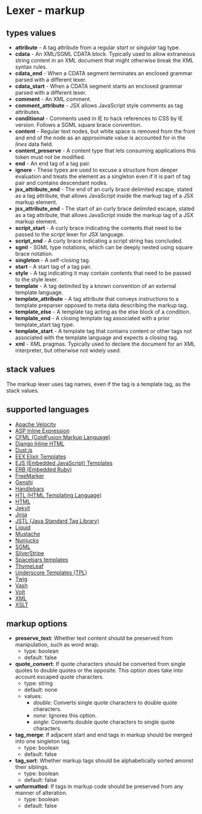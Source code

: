 # Lexer - markup

## types values
* **attribute** - A tag attribute from a regular *start* or *singular* tag type.
* **cdata** - An XML/SGML CDATA block.  Typically used to allow extraneous string content in an XML document that might otherwise break the XML syntax rules.
* **cdata_end** - When a CDATA segment terminates an enclosed grammar parsed with a different lexer.
* **cdata_start** - When a CDATA segment starts an enclosed grammar parsed with a different lexer.
* **comment** - An XML comment.
* **comment_attribute** - JSX allows JavaScript style comments as tag attributes.
* **conditional** - Comments used in IE to hack references to CSS by IE version.  Follows a SGML square brace convention.
* **content** - Regular text nodes, but white space is removed from the front and end of the node as an approximate value is accounted for in the *lines* data field.
* **content_preserve** - A content type that lets consuming applications this token must not be modified.
* **end** - An end tag of a tag pair.
* **ignore** - These types are used to excuse a structure from deeper evaluation and treats the element as a singleton even if it is part of tag pair and contains descendant nodes.
* **jsx_attribute_end** - The end of an curly brace delimited escape, stated as a tag attribute, that allows JavaScript inside the markup tag of a JSX markup element.
* **jsx_attribute_end** - The start of an curly brace delimited escape, stated as a tag attribute, that allows JavaScript inside the markup tag of a JSX markup element.
* **script_start** - A curly brace indicating the contents that need to be passed to the *script* lexer for JSX language.
* **script_end** - A curly brace indicating a script string has concluded.
* **sgml** - SGML type notations, which can be deeply nested using square brace notation.
* **singleton** - A self-closing tag.
* **start** - A start tag of a tag pair.
* **style** - A tag indicating it may contain contents that need to be passed to the style lexer.
* **template** - A tag delimited by a known convention of an external template language.
* **template_attribute** - A tag attribute that conveys instructions to a template preparser opposed to meta data describing the markup tag.
* **template_else** - A template tag acting as the else block of a condition.
* **template_end** - A closing template tag associated with a prior template\_start tag type.
* **template_start** - A template tag that contains content or other tags not associated with the template language and expects a closing tag.
* **xml** - XML pragmas.  Typically used to declare the document for an XML interpreter, but otherwise not widely used.

## stack values
The markup lexer uses tag names, even if the tag is a template tag, as the stack values.

## supported languages
* [Apache Velocity](http://velocity.apache.org/)
* [ASP Inline Expression](https://support.microsoft.com/en-us/help/976112/introduction-to-asp-net-inline-expressions-in-the-net-framework)
* [CFML (ColdFusion Markup Language)](https://www.adobe.com/products/coldfusion-family.html)
* [Django Inline HTML](https://docs.djangoproject.com/en/2.1/topics/forms/)
* [Dust.js](http://www.dustjs.com/)
* [EEX Elixir Templates](https://hexdocs.pm/eex/EEx.html)
* [EJS (Embedded JavaScript) Templates](https://www.ejs.co/)
* [ERB (Embedded Ruby)](http://ruby-doc.org/stdlib-1.9.3/libdoc/erb/rdoc/ERB.html)
* [FreeMarker](https://freemarker.apache.org/)
* [Genshi](https://genshi.edgewall.org/)
* [Handlebars](http://handlebarsjs.com/)
* [HTL (HTML Templating Language)](https://helpx.adobe.com/experience-manager/htl/using/getting-started.html)
* [HTML](https://www.w3.org/TR/html52/)
* [Jekyll](https://jekyllrb.com/docs/liquid/)
* [Jinja](http://jinja.pocoo.org/)
* [JSTL (Java Standard Tag Library)](https://github.com/eclipse-ee4j/jstl-api)
* [Liquid](https://shopify.github.io/liquid/)
* [Mustache](https://mustache.github.io/)
* [Nunjucks](https://mozilla.github.io/nunjucks/)
* [SGML](https://www.iso.org/standard/16387.html)
* [SilverStripe](https://docs.silverstripe.org/en/4/developer_guides/templates/syntax/)
* [Spacebars templates](http://blazejs.org/guide/spacebars.html)
* [ThymeLeaf](https://www.thymeleaf.org/doc/tutorials/3.0/usingthymeleaf.html)
* [Underscore Templates (TPL)](https://underscorejs.org/#template)
* [Twig](https://twig.symfony.com/)
* [Vash](https://github.com/kirbysayshi/vash)
* [Volt](https://phalcon-php-framework-documentation.readthedocs.io/en/latest/reference/volt.html)
* [XML](https://www.w3.org/TR/REC-xml/)
* [XSLT](https://www.w3.org/standards/xml/transformation)

## markup options
* **preserve_text**: Whether text content should be preserved from manipulation, such as word wrap.
   - type: boolean
   - default: false
* **quote_convert**: If quote characters should be converted from single quotes to double quotes or the opposite. This option does take into account escaped quote characters.
   - type: string
   - default: none
   - values:
      * *double*: Converts single quote characters to double quote characters.
      * *none*: Ignores this option.
      * *single*: Converts double quote characters to single quote characters.
* **tag_merge**: If adjacent start and end tags in markup should be merged into one singleton tag.
   - type: boolean
   - default: false
* **tag_sort**: Whether markup tags should be alphabetically sorted amonst their siblings.
   - type: boolean
   - default: false
* **unformatted**: If tags in markup code should be preserved from any manner of alteration.
   - type: boolean
   - default: false